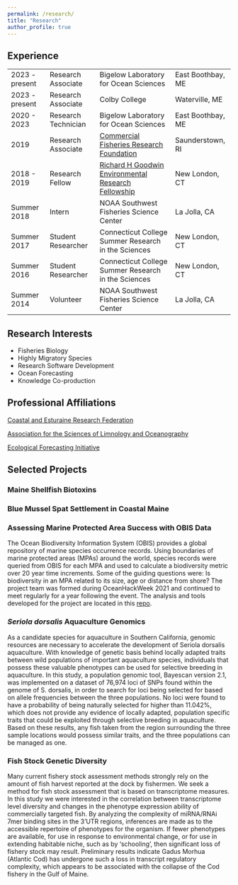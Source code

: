 ```yaml
---
permalink: /research/
title: "Research"
author_profile: true
---
```


## Experience

|             |                    |                                                        |                | 
| ----------- | ------------------ | ------------------------------------------------------ | -------------- | 
| 2023 - present | Research Associate | Bigelow Laboratory for Ocean Sciences | East Boothbay, ME |
| 2023 - present | Research Associate | Colby College | Waterville, ME | 
| 2020 - 2023 | Research Technician | Bigelow Laboratory for Ocean Sciences | East Boothbay, ME |
| 2019 | Research Associate | [Commercial Fisheries Research Foundation](http://www.cfrfoundation.org/) | Saunderstown, RI |
| 2018 - 2019 | Research Fellow | [Richard H Goodwin Environmental Research Fellowship](https://www.conncoll.edu/goodwin-fellowship/) | New London, CT |
| Summer 2018 | Intern | NOAA Southwest Fisheries Science Center | La Jolla, CA | 
| Summer 2017 | Student Researcher | Connecticut College Summer Research in the Sciences | New London, CT |
| Summer 2016 | Student Researcher | Connecticut College Summer Research in the Sciences | New London, CT |
| Summer 2014 | Volunteer | NOAA Southwest Fisheries Science Center | La Jolla, CA |

## Research Interests

* Fisheries Biology
* Highly Migratory Species
* Research Software Development
* Ocean Forecasting
* Knowledge Co-production

## Professional Affiliations

[Coastal and Esturaine Research Federation](https://www.cerf.science/)

[Association for the Sciences of Limnology and Oceanography](https://www.aslo.org/)

[Ecological Forecasting Initiative](https://ecoforecast.org/)


## Selected Projects 

### Maine Shellfish Biotoxins

### Blue Mussel Spat Settlement in Coastal Maine

### Assessing Marine Protected Area Success with OBIS Data

The Ocean Biodiversity Information System (OBIS) provides a global repository of marine species occurrence records. Using boundaries of marine protected areas (MPAs) around the world, species records were queried from OBIS for each MPA and used to calculate a biodiversity metric over 20 year time increments. Some of the guiding questions were: Is biodiversity in an MPA related to its size, age or distance from shore? The project team was formed during OceanHackWeek 2021 and continued to meet regularly for a year following the event. The analysis and tools developed for the project are located in this [repo](https://github.com/BigelowLab/mpatools).

### *Seriola dorsalis* Aquaculture Genomics

As a candidate species for aquaculture in Southern California, genomic resources are necessary to accelerate the development of Seriola dorsalis aquaculture. With knowledge of genetic basis behind locally adapted traits between wild populations of important aquaculture species, individuals that possess these valuable phenotypes can be used for selective breeding in aquaculture. In this study, a population genomic tool, Bayescan version 2.1, was implemented on a dataset of 76,974 loci of SNPs found within the genome of S. dorsalis, in order to search for loci being selected for based on allele frequencies between the three populations. No loci were found to have a probability of being naturally selected for higher than 11.042%, which does not provide any evidence of locally adapted, population specific traits that could be exploited through selective breeding in aquaculture. Based on these results, any fish taken from the region surrounding the three sample locations would possess similar traits, and the three populations can be managed as one.

### Fish Stock Genetic Diversity

Many current fishery stock assessment methods strongly rely on the amount of fish harvest reported at the dock by fishermen. We seek a method for fish stock assessment that is based on transcriptome measures. In this study we were interested in the correlation between transcriptome level diversity and changes in the phenotype expression ability of commercially targeted fish. By analyzing the complexity of miRNA/RNAi 7mer binding sites in the 3’UTR regions, inferences are made as to the accessible repertoire of phenotypes for the organism. If fewer phenotypes are available, for use in response to environmental change, or for use in extending habitable niche, such as by ‘schooling’, then significant loss of fishery stock may result. Preliminary results indicate Gadus Morhua (Atlantic Cod) has undergone such a loss in transcript regulatory complexity, which appears to be associated with the collapse of the Cod fishery in the Gulf of Maine.


